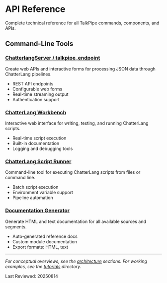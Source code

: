 # API Reference

Complete technical reference for all TalkPipe commands, components, and APIs.

## Command-Line Tools

### [ChatterlangServer / talkpipe_endpoint](chatterlang-server.md)
Create web APIs and interactive forms for processing JSON data through ChatterLang pipelines.
- REST API endpoints
- Configurable web forms  
- Real-time streaming output
- Authentication support

### [ChatterLang Workbench](chatterlang-workbench.md)
Interactive web interface for writing, testing, and running ChatterLang scripts.
- Real-time script execution
- Built-in documentation
- Logging and debugging tools

### [ChatterLang Script Runner](chatterlang-script.md)
Command-line tool for executing ChatterLang scripts from files or command line.
- Batch script execution
- Environment variable support
- Pipeline automation

### [Documentation Generator](talkpipe-ref.md)
Generate HTML and text documentation for all available sources and segments.
- Auto-generated reference docs
- Custom module documentation
- Export formats: HTML, text

---

*For conceptual overviews, see the [architecture](../architecture/) sections. For working examples, see the [tutorials](../tutorials/) directory.*

Last Reviewed: 20250814